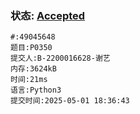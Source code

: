 ### 状态: [Accepted](http://dsbpython.openjudge.cn/dspythonbook/solution/49045648)
```
#:49045648
题目:P0350
提交人:B-2200016628-谢艺
内存:3624kB
时间:21ms
语言:Python3
提交时间:2025-05-01 18:36:43
```

